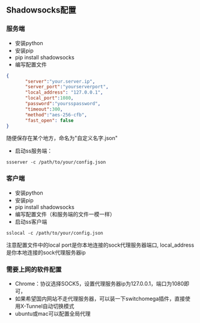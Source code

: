 ## Shadowsocks配置
### 服务端
- 安装python
- 安装pip
- pip install shadowsocks
- 编写配置文件

```json
{
       "server":"your.server.ip",
       "server_port":"yourserverport",
       "local_address": "127.0.0.1",
       "local_port":1080,
       "password":"yoursspassword",
       "timeout":300,
       "method":"aes-256-cfb",
       "fast_open": false
}
```
随便保存在某个地方，命名为"自定义名字.json"
- 启动ss服务端：

```shell
ssserver -c /path/to/your/config.json
```

### 客户端
- 安装python
- 安装pip
- pip install shadowsocks
- 编写配置文件（和服务端的文件一模一样）
- 启动ss客户端

```shell
sslocal -c /path/to/your/config.json
```

注意配置文件中的local port是你本地连接的sock代理服务器端口, local_address是你本地连接的sock代理服务器ip

### 需要上网的软件配置
- Chrome：协议选择SOCK5，设置代理服务器ip为127.0.0.1，端口为1080即可，
- 如果希望国内网站不走代理服务器，可以装一下switchomega插件，直接使用X-Tunnel自动切换模式
- ubuntu或mac可以配置全局代理

